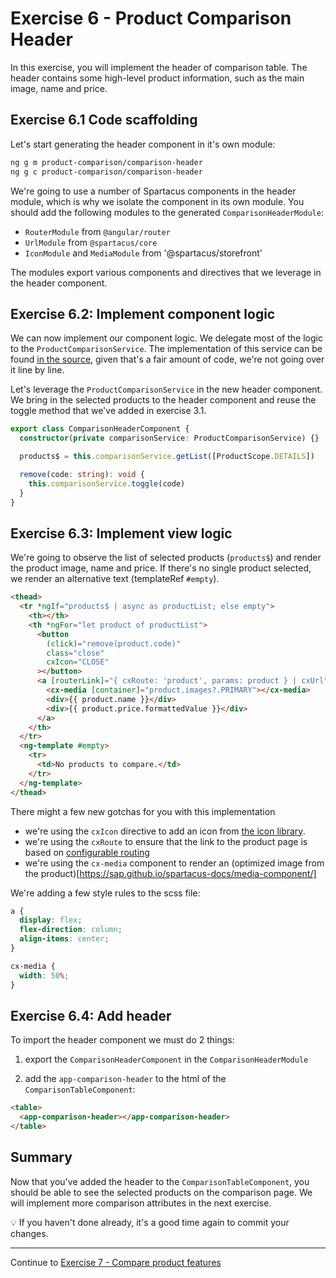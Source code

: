 # Exercise 6 - Product Comparison Header

In this exercise, you will implement the header of comparison table. The header contains some
high-level product information, such as the main image, name and price.

## Exercise 6.1 Code scaffolding

Let's start generating the header component in it's own module:

```sh
ng g m product-comparison/comparison-header
ng g c product-comparison/comparison-header
```

We're going to use a number of Spartacus components in the header module, which is why we isolate the component in its own module. You should add the following modules to the generated `ComparisonHeaderModule`:

- `RouterModule` from `@angular/router`
- `UrlModule` from `@spartacus/core`
- `IconModule` and `MediaModule` from '@spartacus/storefront'

The modules export various components and directives that we leverage in the header component.

## Exercise 6.2: Implement component logic

We can now implement our component logic. We delegate most of the logic to the `ProductComparisonService`. The implementation of this service can be found [in the source](./src/product-comparison/services/product-comparison.service.ts), given that's a fair amount of code, we're not going over it line by line.

Let's leverage the `ProductComparisonService` in the new header component. We bring in the selected products to the header component and reuse the toggle method that we've added in exercise 3.1.

```ts
export class ComparisonHeaderComponent {
  constructor(private comparisonService: ProductComparisonService) {}

  products$ = this.comparisonService.getList([ProductScope.DETAILS])

  remove(code: string): void {
    this.comparisonService.toggle(code)
  }
}
```

## Exercise 6.3: Implement view logic

We're going to observe the list of selected products (`products$`) and render the product image, name and price. If there's no single product selected, we render an alternative text (templateRef `#empty`).

```html
<thead>
  <tr *ngIf="products$ | async as productList; else empty">
    <th></th>
    <th *ngFor="let product of productList">
      <button
        (click)="remove(product.code)"
        class="close"
        cxIcon="CLOSE"
      ></button>
      <a [routerLink]="{ cxRoute: 'product', params: product } | cxUrl">
        <cx-media [container]="product.images?.PRIMARY"></cx-media>
        <div>{{ product.name }}</div>
        <div>{{ product.price.formattedValue }}</div>
      </a>
    </th>
  </tr>
  <ng-template #empty>
    <tr>
      <td>No products to compare.</td>
    </tr>
  </ng-template>
</thead>
```

There might a few new gotchas for you with this implementation

- we're using the `cxIcon` directive to add an icon from [the icon library](https://sap.github.io/spartacus-docs/icon-library/).
- we're using the `cxRoute` to ensure that the link to the product page is based on [configurable routing](https://sap.github.io/spartacus-docs/configurable-routing/)
- we're using the `cx-media` component to render an (optimized image from the product)[https://sap.github.io/spartacus-docs/media-component/]

We're adding a few style rules to the scss file:

```scss
a {
  display: flex;
  flex-direction: column;
  align-items: center;
}

cx-media {
  width: 50%;
}
```

## Exercise 6.4: Add header

To import the header component we must do 2 things:

1. export the `ComparisonHeaderComponent` in the `ComparisonHeaderModule`

2. add the `app-comparison-header` to the html of the `ComparisonTableComponent`:

```html
<table>
  <app-comparison-header></app-comparison-header>
</table>
```

## Summary

Now that you've added the header to the `ComparisonTableComponent`, you should be able to see the selected products on the comparison page.
We will implement more comparison attributes in the next exercise.

💡 If you haven't done already, it's a good time again to commit your changes.

---

Continue to [Exercise 7 - Compare product features](../exercise-7/README.md)
